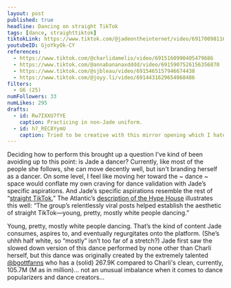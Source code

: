 ```yaml
---
layout: post
published: true
headline: Dancing on straight TikTok
tags: [dance, straighttiktok]
tiktokLink: https://www.tiktok.com/@jadeontheinternet/video/6917009811620039941
youtubeID: GjoYkyOk-CY
references:
  - https://www.tiktok.com/@charlidamelio/video/6915160990405479686
  - https://www.tiktok.com/@annabananaxdddd/video/6915907526156356870
  - https://www.tiktok.com/@sjbleau/video/6915465157946674438
  - https://www.tiktok.com/@joyy.li/video/6914431629654068486
filters:
  - G6 (25)
numFollowers: 33
numLikes: 295
drafts:
  - id: Rw7IXXU7fYE
    caption: Practicing in non-Jade uniform.
  - id: h7_REC8YymU
    caption: Tried to be creative with this mirror opening which I hated after watching back.
---
```


Deciding how to perform this brought up a question I've kind of been avoiding up to this point: is Jade a dancer? Currently, like most of the people she follows, she can move decently well, but isn't branding herself as a dancer. On some level, I feel like moving her toward the ~ dance ~ space would conflate my own craving for dance validation with Jade’s specific aspirations. And Jade’s specific aspirations resemble the rest of “[straight TikTok.](https://www.urbandictionary.com/define.php?term=straight%20tiktok)” The Atlantic’s [description of the Hype House](https://www.theatlantic.com/magazine/archive/2020/12/charli-damelio-tiktok-teens/616929/) illustrates this well: “The group’s relentlessly viral posts helped establish the aesthetic of straight TikTok—young, pretty, mostly white people dancing.”

Young, pretty, mostly white people dancing. That’s the kind of content Jade consumes, aspires to, and eventually regurgitates onto the platform. (She’s uhhh half white, so “mostly” isn’t too far of a stretch?) Jade first saw the slowed down version of this dance performed by none other than Charli herself, but this dance was originally created by the extremely talented [@bgottfanns](https://www.tiktok.com/@bgottfanns) who has a (solid) 267.9K compared to Charli's clean, currently, 105.7M (M as in million)... not an unusual imbalance when it comes to dance popularizers and dance creators...
